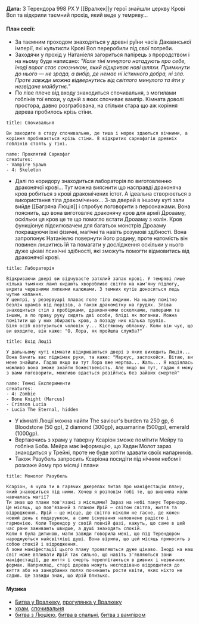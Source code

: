 **Дата:** 3 Терендора 998 РХ
У [[Вралкек]]у герої знайшли церкву Крові Вол та відкрили таємний прохід, який веде у темряву...

#### План сесії:
- За таємним проходом знаходяться у древні руїни часів Дакаанської імперії, які культисти Крові Вол переробили під свої потреби. 
- Заходячи у прохід у Натаніеля загориться папірець з прородством і на ньому буде написано: *"Коли тіні минулого нагадують про себе, іноді ворог стає союзником, який відкриває нові шляхи. Примкнути до нього — не зрада, а вибір, де немає ні істинного добра, ні зла. Проте завжди можна відвернутись від світлого минулого та йти у незвідане майбутнє."*
- По ліве плече від входу знаходиться спочивальня, з могилами гоблінів тої епохи, у одній з яких спочиває вампір. Кімната доволі простора, давно розграбована, на стільки стара що аж коріння дерева пробилось крізь стіни.
```ad-note
title: Спочивальня

Ви заходите в стару спочивальню, де тиша і морок здаються вічними, а коріння пробивається крізь стіни. 8 відкритих саркофагів древніх гоблінів стоять у тіні.
```
```encounter 
name: Проклятий Саркофаг 
creatures: 
- Vampire Spawn
- 4: Skeleton
```
- Далі по коридору знаходиться лабораторія по виготовленню драконячої крові... Тут можна вияснити що насправді драконяча кров робиться з крові дракомічених істот. А ідеальна створюється з використання тіла дракомічених... З-за дверей в іншому куті зали вийде [[Багряна Люція]] і спробує поговорити з персонажами. Вона пояснить, що вона виготовляє драконячу кров для армії Дроааму, оскільки ця кров це те що помогло встати Дроааму з колін. Кров функціонує підсилювачем для багатьох монстрів Дроааму покращуючи їхні фізичні, магічні та навіть розумові здібності. Вона запропонує Натаніелю повернути його родину, проте натомість він повинен лишитись їй та помагати у дослідження оскільки у нього дуже цікаві психічні здібності, які зможуть помогти відмовитись від драконячої крові. 
```ad-note
title: Лабораторія

Відкриваючи двері ви відчуваєте затхлий запах крові. У темряві лише кілька тьмяних ламп кидають хворобливе світло на кам'яну підлогу, вкрита червоними липкими калюжами. З темних кутів доноситься ледь чутне капання.
У центрі, у резервуарі плаває голе тіло людини. На ньому помітно безліч шрамів від порізів, а також дракомітку на грудях. Зліва знаходиться стіл з пробірками, драконячими осколками, паперами та іншим, а по праву руку сидять дві особи, бліді як поганки. Можна помітити що у них збирають кров, а позаду них кілька трупів.
Біля осіб вовтузиться чоловік у... Кістяному обланку. Коли він чує, що ви входите, він каже: "О, Лора, як пройшла служба?"
```
```ad-note
title: Вхід Люції

У дальньому куті кімнати відкриваються двері з яких виходить Люція... Вона бачить вас піднімає руки, та каже: "Маркус, заспокойся. Вітаю, ви мене знайшли. Гадаю якщо ви тут Лора вже мертва... Жаль... Я надіялась можливо вона зможе знайти божественість. Але якщо ви тут, гадаю я можу з вами поговорити, можливо вдасться розійтись без зайвих смертей"
```
```encounter 
name: Темні Експерименти 
creatures: 
- 4: Zombie
- Bone Knight (Marcus)
- Crimson Lucia
- Lucia The Eternal, hidden
```
- У кімнаті Люції можна найти The saviour's burden та 250 gp, 6 Bloodstone (50 gp), 2 diamond (300gp), aquamarine (500gp), emerald (1000gp).
- Вертаючись з храму у таверну Ксаріон зможе помітити Мейру та гобліна Боба. Мейра має інформацію, що Хадан Молот зараз знаходиться у Трейні, проте не буде хотіти здавати своїх напарників.
- Також Разубель запросить Ксаріона посидіти під нічним небом і розкаже йому про місяці і плани
```ad-tip
title: Монолог Разубель

Ксаріон, я чула ти в гарячих джерелах питав про маніфестацію плану, який знаходиться під ними. Хочеш я розповім тобі те, що вивчила коли навчалась магії?
Ти знав що плани пов'язані з місяцями? Зараз на небі панує Терендор. Це місяць, що пов'язаний з планом Ирій – світом світла, життя та відродження. Ирій – це місце, де світло ніколи не гасне, де кожен новий день є подарунком, а саме існування наповнене радістю і гармонією. Коли Терендор у своїй повній фазі, кажуть, що саме в цей час рани заживають швидше, а душі знаходять спокій.
Коли я була дитиною, мати завжди говорила мені, що під Терендором народжуються найсвітліші душі. Вона вірила, що цей місяць приносить з собою спокій і відродження.
А зони маніфестації цього плану проявляються дуже цікаво. Іноді на наш світ може впливати Ирій так сильно, що навіть з'являються зони маніфестації, де життя і смерть переплітаються в дивних і незвичних формах. Наприклад, старі дерева можуть несподівано відродитися до життя або на занедбаних полях починають рости квіти, яких ніхто не садив. Це завжди знак, що Ирій близько.
```


#### Музика
- [Битва у Вралкеку](https://open.spotify.com/track/2Vb5ahurTXs8bli9CCmuq2?si=vA4Us3jBQcSKGjD0W9BfHQ), [прогулянка у Вралкеку](https://open.spotify.com/track/1nXYPsRvf5cl7mKAFcm6Ei?si=gu6NaSojRaqS_tniybt0Ig)
- [храм](https://open.spotify.com/track/3uPGVhD3HV0XkM8t2Y88Yj?si=23184cbc423e41a7), [спочивальня](https://open.spotify.com/track/0514vhH4KBZmNHHVZWfmXD?si=8532daa5ac4f4fdb)
- [битва з Люцією](https://open.spotify.com/track/0Pl8CUfyX0WsWfHu0eVU03?si=ea314ab99e984820), [битва в спальні](https://open.spotify.com/track/6OMVrJXRMup7A1hrM9MDTE?si=e2a53160a448420a), [битва з вампіром](https://open.spotify.com/track/41vKkO3GAQw5yCTBaouXSP?si=eb63da0e58ac439e)